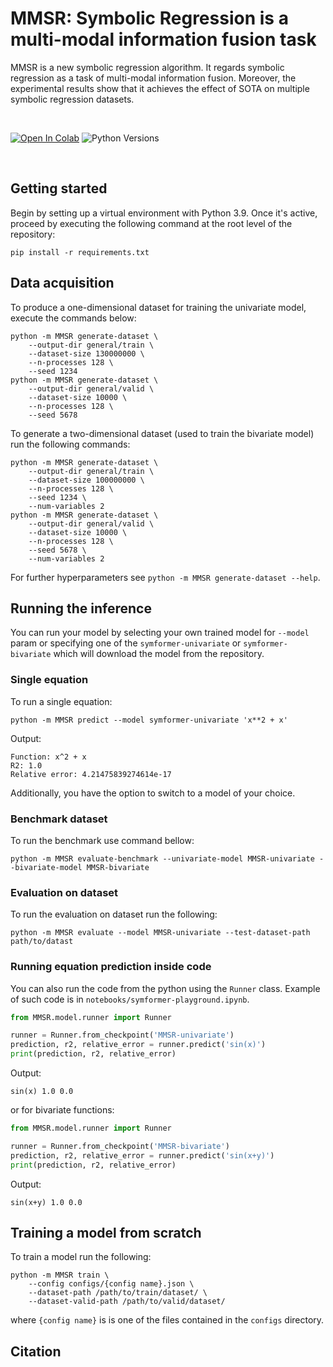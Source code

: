 # MMSR: Symbolic Regression is a multi-modal information fusion task

MMSR is a new symbolic regression algorithm. It regards symbolic regression as a task of multi-modal information fusion. Moreover, the experimental results show that it achieves the effect of SOTA on multiple symbolic regression datasets.

[//]: # ([Paper]&#40;https://arxiv.org/pdf/2205.15764&#41;&nbsp;&nbsp;&nbsp;)

[//]: # ([Web]&#40;https://vastlik.github.io/symformer/&#41;&nbsp;&nbsp;&nbsp;)

[//]: # ([Demo]&#40;https://colab.research.google.com/github/vastlik/symformer/blob/main/notebooks/symformer-playground.ipynb&#41;)

<br>

[![Open In Colab](https://colab.research.google.com/assets/colab-badge.svg?style=for-the-badge)](https://colab.research.google.com/github/vastlik/symformer/blob/main/notebooks/symformer-playground.ipynb)
![Python Versions](https://img.shields.io/badge/Python-3.7%20%7C%203.8%20%7C%203.9-blue)

<br>

## Getting started

Begin by setting up a virtual environment with Python 3.9. Once it's active, proceed by executing the following command at the root level of the repository:



```
pip install -r requirements.txt
```

## Data acquisition

To produce a one-dimensional dataset for training the univariate model, execute the commands below:
```
python -m MMSR generate-dataset \
    --output-dir general/train \
    --dataset-size 130000000 \
    --n-processes 128 \
    --seed 1234
python -m MMSR generate-dataset \
    --output-dir general/valid \
    --dataset-size 10000 \
    --n-processes 128 \
    --seed 5678
```

To generate a two-dimensional dataset (used to train the bivariate model) run the following commands:

```
python -m MMSR generate-dataset \
    --output-dir general/train \
    --dataset-size 100000000 \
    --n-processes 128 \
    --seed 1234 \
    --num-variables 2
python -m MMSR generate-dataset \
    --output-dir general/valid \
    --dataset-size 10000 \
    --n-processes 128 \
    --seed 5678 \
    --num-variables 2
```

For further hyperparameters see `python -m MMSR generate-dataset --help`.

## Running the inference

You can run your model by selecting your own trained model for `--model` param or specifying one of the
`symformer-univariate` or `symformer-bivariate` which will download the model from the repository.

### Single equation

To run a single equation:

```
python -m MMSR predict --model symformer-univariate 'x**2 + x'
```

Output:

```
Function: x^2 + x
R2: 1.0
Relative error: 4.21475839274614e-17
```

Additionally, you have the option to switch to a model of your choice.

### Benchmark dataset

To run the benchmark use command bellow:

```
python -m MMSR evaluate-benchmark --univariate-model MMSR-univariate --bivariate-model MMSR-bivariate
```

### Evaluation on dataset

To run the evaluation on dataset run the following:

```
python -m MMSR evaluate --model MMSR-univariate --test-dataset-path path/to/datast
```

### Running equation prediction inside code

You can also run the code from the python using the `Runner` class. Example of such code is in
`notebooks/symformer-playground.ipynb`.

```python
from MMSR.model.runner import Runner

runner = Runner.from_checkpoint('MMSR-univariate')
prediction, r2, relative_error = runner.predict('sin(x)')
print(prediction, r2, relative_error)
```

Output:

```
sin(x) 1.0 0.0
```

or for bivariate functions:

```python
from MMSR.model.runner import Runner

runner = Runner.from_checkpoint('MMSR-bivariate')
prediction, r2, relative_error = runner.predict('sin(x+y)')
print(prediction, r2, relative_error)
```

Output:

```
sin(x+y) 1.0 0.0
```

## Training a model from scratch

To train a model run the following:

```
python -m MMSR train \
    --config configs/{config name}.json \
    --dataset-path /path/to/train/dataset/ \
    --dataset-valid-path /path/to/valid/dataset/
```

where `{config name}` is is one of the files contained in the `configs` directory.

## Citation

